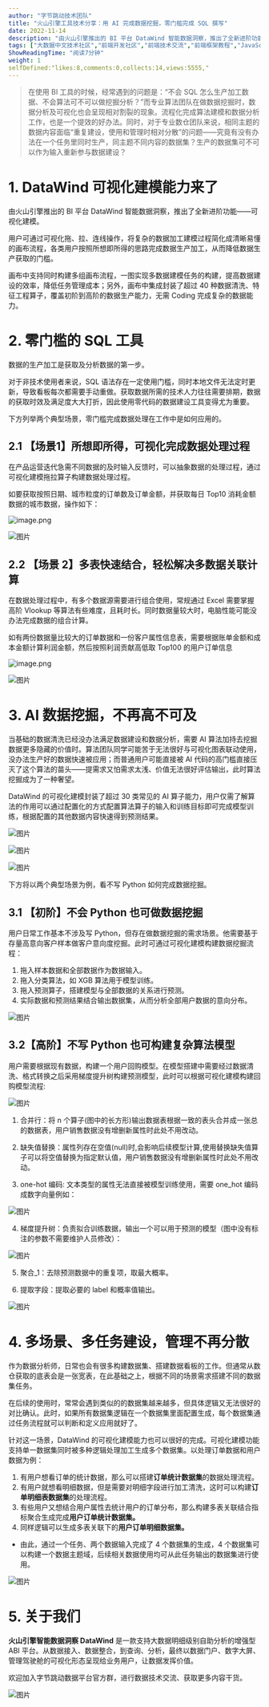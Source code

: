 ```yaml
---
author: "字节跳动技术团队"
title: "火山引擎工具技术分享：用 AI 完成数据挖掘，零门槛完成 SQL 撰写"
date: 2022-11-14
description: "由火山引擎推出的 BI 平台 DataWind 智能数据洞察，推出了全新进阶功能————可视化建模。"
tags: ["大数据中文技术社区","前端开发社区","前端技术交流","前端框架教程","JavaScript 学习资源","CSS 技巧与最佳实践","HTML5 最新动态","前端工程师职业发展","开源前端项目","前端技术趋势"]
ShowReadingTime: "阅读7分钟"
weight: 1
selfDefined:"likes:8,comments:0,collects:14,views:5555,"
---
```

> 在使用 BI 工具的时候，经常遇到的问题是：“不会 SQL 怎么生产加工数据、不会算法可不可以做挖掘分析？”而专业算法团队在做数据挖掘时，数据分析及可视化也会呈现相对割裂的现象。流程化完成算法建模和数据分析工作，也是一个提效的好办法。同时，对于专业数仓团队来说，相同主题的数据内容面临“重复建设，使用和管理时相对分散”的问题——究竟有没有办法在一个任务里同时生产，同主题不同内容的数据集？生产的数据集可不可以作为输入重新参与数据建设？

1\. **DataWind** **可视化建模能力来了**
==============================

由火山引擎推出的 BI 平台 DataWind 智能数据洞察，推出了全新进阶功能——可视化建模。

用户可通过可视化拖、拉、连线操作，将复杂的数据加工建模过程简化成清晰易懂的画布流程，各类用户按照所想即所得的思路完成数据生产加工，从而降低数据生产获取的门槛。

画布中支持同时构建多组画布流程，一图实现多数据建模任务的构建，提高数据建设的效率，降低任务管理成本；另外，画布中集成封装了超过 40 种数据清洗、特征工程算子，覆盖初阶到高阶的数据生产能力，无需 Coding 完成复杂的数据能力。

2\. 零门槛的 SQL 工具
===============

数据的生产加工是获取及分析数据的第一步。

对于非技术使用者来说，SQL 语法存在一定使用门槛，同时本地文件无法定时更新，导致看板每次都需要手动重做。获取数据所需的技术人力往往需要排期，数据的获取时效及满足度大大打折，因此使用零代码的数据建设工具变得尤为重要。

下方列举两个典型场景，零门槛完成数据处理在工作中是如何应用的。

2.1 【场景1】所想即所得，可视化完成数据处理过程
--------------------------

在产品运营迭代急需不同数据的及时输入反馈时，可以抽象数据的处理过程，通过可视化建模拖拉算子构建数据处理过程。

如要获取按照日期、城市粒度的订单数及订单金额，并获取每日 Top10 消耗金额数据的城市数据，操作如下：

![image.png](/images/jueJin/23ab02b88eb3461.png)

![图片](/images/jueJin/db88f891025f40b.png)

2.2 【场景 2】多表快速结合，轻松解决多数据关联计算
----------------------------

在数据处理过程中，有多个数据源需要进行组合使用，常规通过 Excel 需要掌握高阶 Vlookup 等算法有些难度，且耗时长。同时数据量较大时，电脑性能可能没办法完成数据的组合计算。

如有两份数据量比较大的订单数据和一份客户属性信息表，需要根据账单金额和成本金额计算利润金额，然后按照利润贡献高低取 Top100 的用户订单信息

![image.png](/images/jueJin/038c07c8ffdb410.png)

![图片](/images/jueJin/8e34f8b837e5471.png)

3\. AI 数据挖掘，不再高不可及
==================

当基础的数据清洗已经没办法满足数据建设和数据分析，需要 AI 算法加持去挖掘数据更多隐藏的价值时。算法团队同学可能苦于无法很好与可视化图表联动使用，没办法生产好的数据快速被应用；而普通用户可能直接被 AI 代码的高门槛直接压灭了这个算法的苗头——提需求又怕需求太浅、价值无法很好评估输出，此时算法挖掘成为了一种奢望。

DataWind 的可视化建模封装了超过 30 类常见的 AI 算子能力，用户仅需了解算法的作用可以通过配置化的方式配置算法算子的输入和训练目标即可完成模型训练，根据配置的其他数据内容快速得到预测结果。

![图片](/images/jueJin/26f2bc26417d4f2.png)

![图片](/images/jueJin/6e125f73d2a147b.png)

![图片](/images/jueJin/2d06ac14d7bf491.png)

下方将以两个典型场景为例，看不写 Python 如何完成数据挖掘。

3.1 【初阶】不会 Python 也可做数据挖掘
-------------------------

用户日常工作基本不涉及写 Python，但存在做数据挖掘的需求场景。他需要基于存量高意向客户样本做客户意向度挖掘。此时可通过可视化建模构建数据挖掘流程：

1.  拖入样本数据和全部数据作为数据输入。
2.  拖入分类算法，如 XGB 算法用于模型训练。
3.  拖入预测算子，搭建模型与全部数据的关系进行预测。
4.  实际数据和预测结果结合输出数据集，从而分析全部用户数据的意向分布。

![图片](/images/jueJin/9722b9db6d85440.png)

3.2【高阶】不写 Python 也可构建复杂算法模型
---------------------------

用户需要根据现有数据，构建一个用户回购模型。在模型搭建中需要经过数据清洗、格式转换之后采用梯度提升树构建预测模型，此时可以根据可视化建模构建回购模型流程:

![图片](/images/jueJin/1a90a1c223c2479.png)

1.  合并行：将 n 个算子(图中的长方形)输出数据表根据一致的表头合并成一张总的数据表，用户销售数据没有增删新属性时此处不用改动。
    
2.  缺失值替换：属性列存在空值(null)时,会影响后续模型计算,使用替换缺失值算子可以将空值替换为指定默认值，用户销售数据没有增删新属性时此处不用改动。
    
3.  one-hot 编码: 文本类型的属性无法直接被模型训练使用，需要 one\_hot 编码成数字向量例如：
    

![图片](/images/jueJin/b8b1ea3929674ec.png)

4.  梯度提升树：负责拟合训练数据，输出一个可以用于预测的模型（图中没有标注的参数不需要维护人员修改）：

![图片](/images/jueJin/09effcddfad3426.png)

5.  聚合\_1：去除预测数据中的重复项，取最大概率。
    
6.  提取字段：提取必要的 label 和概率值输出。
    

![图片](/images/jueJin/e0955a08457342a.png)

4\. 多场景、多任务建设，管理不再分散
====================

作为数据分析师，日常也会有很多构建数据集、搭建数据看板的工作。但通常从数仓获取的底表会是一张宽表，在此基础之上，根据不同的场景需求搭建不同的数据集任务。

在后续的使用时，常常会遇到类似的的数据集越来越多，但具体逻辑又无法很好的对比确认。此时，如果所有数据集逻辑在一个数据集里面配置生成，每个数据集通过任务流程就可以判断和定义应用就好了。

针对这一场景，DataWind 的可视化建模能力也可以很好的完成。可视化建模功能支持单一数据集同时被多种逻辑处理加工生成多个数据集。以处理订单数据和用户数据为例：

1.  有用户想看订单的统计数据，那么可以搭建**订单统计数据集**的数据处理流程。
2.  有用户就想看明细数据，但是需要对明细字段进行加工清洗，这时可以构建**订单明细表数据集**的处理流程。
3.  有些用户又想结合用户属性去统计用户的订单分布，那么构建多表关联结合指标聚合生成完成**用户订单统计数据集。**
4.  同样逻辑可以生成多表关联下的**用户订单明细数据集。**

*   由此，通过一个任务、两个数据输入完成了 4 个数据集的生成，4 个数据集可以构建一个数据主题域，后续相关数据使用均可从此任务输出的数据集进行使用。

![图片](/images/jueJin/2bfd2c19bded472.png)

5\. 关于我们
========

**火山引擎智能数据洞察 DataWind** 是一款支持大数据明细级别自助分析的增强型 ABI 平台。从数据接入、数据整合，到查询、分析，最终以数据门户、数字大屏、管理驾驶舱的可视化形态呈现给业务用户，让数据发挥价值。

欢迎加入字节跳动数据平台官方群，进行数据技术交流、获取更多内容干货。

![图片](/images/jueJin/1cc88b74ee11400.png)